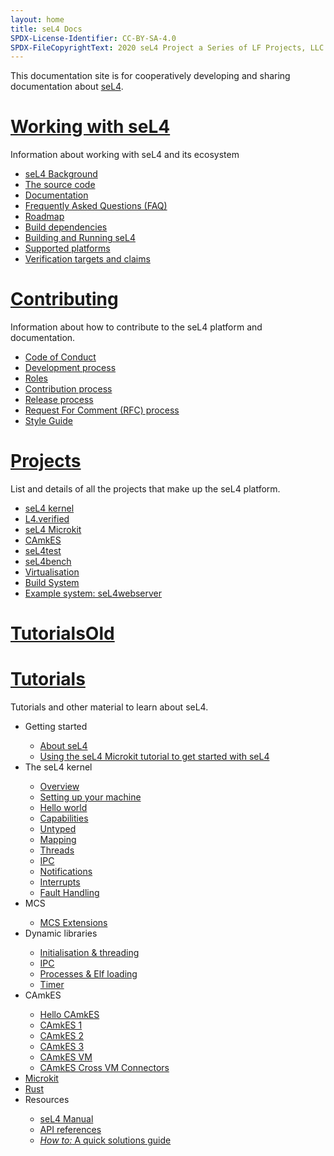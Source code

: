 ```yaml
---
layout: home
title: seL4 Docs
SPDX-License-Identifier: CC-BY-SA-4.0
SPDX-FileCopyrightText: 2020 seL4 Project a Series of LF Projects, LLC.
---
```

 <div class="flex-grid">
  <div class="col">

This documentation site is for cooperatively developing and sharing documentation about <a href="https://sel4.systems">seL4</a>.
</div>
</div>


 <div class="flex-grid">
  <div class="col">
   <h1><a href="/Working-with-seL4">Working with seL4</a></h1>
	<p>Information about working with seL4 and its ecosystem</p>
	<ul>
	<li><a href="/Working-with-seL4#background-and-terminology">seL4 Background</a></li>
	<li><a href="/MaintainedRepositories">The source code</a></li>
	<li><a href="/projects/sel4/documentation.html">Documentation</a></li>
	<li><a href="/projects/sel4/frequently-asked-questions.html">Frequently Asked Questions (FAQ)</a></li>
	<li><a href="/projects/roadmap.html">Roadmap</a></li>
	<li><a href="/projects/buildsystem/host-dependencies.html">Build dependencies</a></li>
	<li><a href="/Working-with-seL4#running-sel4">Building and Running seL4</a></li>
	<li><a href="/Hardware">Supported platforms</a></li>
	<li><a href="/projects/sel4/verified-configurations.html">Verification targets and claims</a></li>
	</ul>
  </div>
  <div class="col">
   <h1><a href="/processes/">Contributing</a></h1>
	<p>Information about how to contribute to the seL4 platform and documentation.</p>
        <ul>
        <li><a href="/processes/conduct.html">Code of Conduct</a></li>
        <li><a href="/processes#development-processes">Development process</a></li>
        <li><a href="/processes/roles.html">Roles</a></li>
        <li><a href="/processes/contributing.html">Contribution process</a></li>
        <li><a href="/processes/release-process.html">Release process</a></li>
        <li><a href="/processes/rfc-process.html">Request For Comment (RFC) process</a></li>
        <li><a href="/processes/style-guide.html">Style Guide</a></li>
	</ul>
  </div>
 </div>
 <div class="flex-grid" >
  <div class="col ">
   <h1><a href="/projects/">Projects</a></h1>
	<p>List and details of all the projects that make up the seL4 platform.</p>
	<ul>
        <li><a href="/projects/sel4/">seL4 kernel</a></li>
        <li><a href="/projects/l4v/">L4.verified</a></li>
        <li><a href="/projects/microkit/">seL4 Microkit</a></li>
        <li><a href="/projects/camkes/">CAmkES</a></li>
        <li><a href="/projects/sel4test/">seL4test</a></li>
        <li><a href="/projects/sel4bench/">seL4bench</a></li>
        <li><a href="/projects/virtualization/">Virtualisation</a></li>
        <li><a href="/projects/buildsystem/">Build System</a></li>
        <li><a href="/projects/sel4webserver/">Example system: seL4webserver</a></li>
	</ul>
  </div>
  <div class="col">
    <h1><a href="/Tutorials(old)">TutorialsOld</a></h1>
    <h1><a href="/Tutorials/GettingStarted/overview">Tutorials</a></h1>
  	<p>Tutorials and other material to learn about seL4.</p>
    <ul>
      <li>Getting started</li>
      <ul>
        <li><a href="/Tutorials/GettingStarted/about-seL4">About seL4</a></li>
        <li><a href="/Tutorials/GettingStarted/microkit">Using the seL4 Microkit tutorial to get started with seL4</a></li>
      </ul>
      <li>The seL4 kernel</li>
      <ul>
        <li><a href="/Tutorials/seL4Kernel/overview">Overview</a></li>
        <li><a href="Tutorials/seL4Kernel/setting-up">Setting up your machine</a></li>
        <li><a href="Tutorials/seL4Kernel/hello-world">Hello world</a></li>
        <li><a href="Tutorials/seL4Kernel/capabilities">Capabilities</a></li>
        <li><a href="Tutorials/seL4Kernel/untyped">Untyped</a></li>
        <li><a href="Tutorials/seL4Kernel/mapping">Mapping</a></li>
        <li><a href="Tutorials/seL4Kernel/threads">Threads</a></li>
        <li><a href="Tutorials/seL4Kernel/ipc">IPC</a></li>
        <li><a href="Tutorials/seL4Kernel/notifications">Notifications</a></li>
        <li><a href="Tutorials/seL4Kernel/interrupts">Interrupts</a></li>
        <li><a href="Tutorials/seL4Kernel/faults">Fault Handling</a></li>
      </ul>
      <li>MCS</li>
      <ul>
        <li><a href="Tutorials/MCS/mcs-extensions">MCS Extensions</a></li>
      </ul>
      <li>Dynamic libraries</li>
      <ul>
        <li><a href="Tutorials/DynamicLibraries/initialisation">Initialisation & threading</a></li>
        <li><a href="Tutorials/DynamicLibraries/ipc">IPC</a></li>
        <li><a href="Tutorials/DynamicLibraries/processes">Processes & Elf loading</a></li>
        <li><a href="Tutorials/DynamicLibraries/timer">Timer</a></li>
      </ul>
      <li>CAmkES</li>
      <ul>
        <li><a href="Tutorials/CAmkES/hello-camkes">Hello CAmkES</a></li>
        <li><a href="Tutorials/CAmkES/camkes1">CAmkES 1</a></li>
        <li><a href="Tutorials/CAmkES/camkes2">CAmkES 2</a></li>
        <li><a href="Tutorials/CAmkES/camkes3">CAmkES 3</a></li>
        <li><a href="Tutorials/CAmkES/camkes-vm">CAmkES VM</a></li>
        <li><a href="Tutorials/CAmkES/camkes-cross-vm">CAmkES Cross VM Connectors</a></li>
      </ul>
      <li><a href="https://trustworthy.systems/projects/microkit/tutorial/">Microkit</a></li>
      <li><a href= "https://github.com/seL4/rust-sel4">Rust</a></li>
      <li>Resources</li>
      <ul>
        <li><a href="https://sel4.systems/Info/Docs/seL4-manual-latest.pdf">seL4 Manual</a></li>
        <li><a href= "/projects/sel4/api-doc.html">API references</a></li>
        <li><a href="Tutorials/Resources/how-to"><em>How to:</em> A quick solutions guide</a></li>
      </ul>
    </ul>
  </div>
